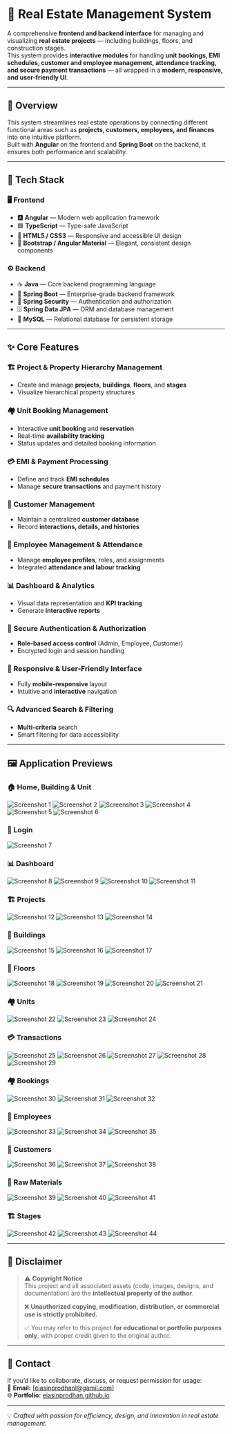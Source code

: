 # 🏢 Real Estate Management System

A comprehensive **frontend and backend interface** for managing and visualizing **real estate projects** — including buildings, floors, and construction stages.  
This system provides **interactive modules** for handling **unit bookings, EMI schedules, customer and employee management, attendance tracking, and secure payment transactions** — all wrapped in a **modern, responsive, and user-friendly UI**.

---

## 🧠 Overview

This system streamlines real estate operations by connecting different functional areas such as **projects, customers, employees, and finances** into one intuitive platform.  
Built with **Angular** on the frontend and **Spring Boot** on the backend, it ensures both performance and scalability.

---

## 🚀 Tech Stack

### 🖥️ **Frontend**
- 🅰️ **Angular** — Modern web application framework  
- 🟦 **TypeScript** — Type-safe JavaScript  
- 🧱 **HTML5 / CSS3** — Responsive and accessible UI design  
- 🎨 **Bootstrap / Angular Material** — Elegant, consistent design components  

### ⚙️ **Backend**
- ☕ **Java** — Core backend programming language  
- 🌱 **Spring Boot** — Enterprise-grade backend framework  
- 🔐 **Spring Security** — Authentication and authorization  
- 🗄️ **Spring Data JPA** — ORM and database management  
- 🧩 **MySQL** — Relational database for persistent storage  

---

## ✨ Core Features

### 🏗️ Project & Property Hierarchy Management
- Create and manage **projects**, **buildings**, **floors**, and **stages**  
- Visualize hierarchical property structures  

### 🏘️ Unit Booking Management
- Interactive **unit booking** and **reservation**  
- Real-time **availability tracking**  
- Status updates and detailed booking information  

### 💳 EMI & Payment Processing
- Define and track **EMI schedules**  
- Manage **secure transactions** and payment history  

### 👥 Customer Management
- Maintain a centralized **customer database**  
- Record **interactions, details, and histories**  

### 👔 Employee Management & Attendance
- Manage **employee profiles**, roles, and assignments  
- Integrated **attendance and labour tracking**  

### 📊 Dashboard & Analytics
- Visual data representation and **KPI tracking**  
- Generate **interactive reports**  

### 🔐 Secure Authentication & Authorization
- **Role-based access control** (Admin, Employee, Customer)  
- Encrypted login and session handling  

### 📱 Responsive & User-Friendly Interface
- Fully **mobile-responsive** layout  
- Intuitive and **interactive** navigation  

### 🔍 Advanced Search & Filtering
- **Multi-criteria** search  
- Smart filtering for data accessibility  

---

## 🖼️ Application Previews

### 🏠 Home, Building & Unit
![Screenshot 1](./previews/1.png)
![Screenshot 2](./previews/2.png)
![Screenshot 3](./previews/3.png)
![Screenshot 4](./previews/4.png)
![Screenshot 5](./previews/5.png)
![Screenshot 6](./previews/6.png)


### 🔐 Login
![Screenshot 7](./previews/7.png)

### 📊 Dashboard
![Screenshot 8](./previews/8.png)
![Screenshot 9](./previews/9.png)
![Screenshot 10](./previews/10.png)
![Screenshot 11](./previews/11.png)

### 🏗️ Projects
![Screenshot 12](./previews/12.png)
![Screenshot 13](./previews/13.png)
![Screenshot 14](./previews/14.png)

### 🏢 Buildings
![Screenshot 15](./previews/15.png)
![Screenshot 16](./previews/16.png)
![Screenshot 17](./previews/17.png)

### 🧱 Floors
![Screenshot 18](./previews/18.png)
![Screenshot 19](./previews/19.png)
![Screenshot 20](./previews/20.png)
![Screenshot 21](./previews/21.png)

### 🏘️ Units
![Screenshot 22](./previews/22.png)
![Screenshot 23](./previews/23.png)
![Screenshot 24](./previews/24.png)

### 💳 Transactions
![Screenshot 25](./previews/25.png)
![Screenshot 26](./previews/26.png)
![Screenshot 27](./previews/27.png)
![Screenshot 28](./previews/28.png)
![Screenshot 29](./previews/29.png)

### 🏘️ Bookings
![Screenshot 30](./previews/30.png)
![Screenshot 31](./previews/31.png)
![Screenshot 32](./previews/32.png)

### 👔 Employees
![Screenshot 33](./previews/33.png)
![Screenshot 34](./previews/34.png)
![Screenshot 35](./previews/35.png)

### 👥 Customers
![Screenshot 36](./previews/36.png)
![Screenshot 37](./previews/37.png)
![Screenshot 38](./previews/38.png)

### 🧱 Raw Materials
![Screenshot 39](./previews/39.png)
![Screenshot 40](./previews/40.png)
![Screenshot 41](./previews/41.png)

### 🏗️ Stages
![Screenshot 42](./previews/42.png)
![Screenshot 43](./previews/43.png)
![Screenshot 44](./previews/44.png)

---

## 🧾 Disclaimer

> ⚠️ **Copyright Notice**  
> This project and all associated assets (code, images, designs, and documentation) are the **intellectual property of the author**.  
>  
> ❌ **Unauthorized copying, modification, distribution, or commercial use is strictly prohibited.**  
>  
> ✅ You may refer to this project **for educational or portfolio purposes only**, with proper credit given to the original author.  

---

## 📩 Contact

If you’d like to collaborate, discuss, or request permission for usage:  
📧 **Email:** [eiasinprodhanl@gamil.com]  
🌐 **Portfolio:** [eiasinprodhan.github.io](https://eiasinprodhan.github.io)

---

💡 *Crafted with passion for efficiency, design, and innovation in real estate management.*
